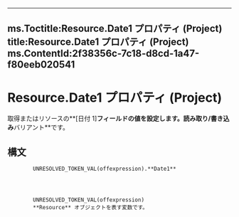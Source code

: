 

---
ms.Toctitle:Resource.Date1 プロパティ (Project)
title:Resource.Date1 プロパティ (Project)
ms.ContentId:2f38356c-7c18-d8cd-1a47-f80eeb020541
---
# Resource.Date1 プロパティ (Project)




取得またはリソースの**[日付 1]**フィールドの値を設定します。読み取り/書き込み**バリアント**です。

## 構文

            UNRESOLVED_TOKEN_VAL(offexpression).**Date1**




            UNRESOLVED_TOKEN_VAL(offexpression)
            **Resource** オブジェクトを表す変数です。




